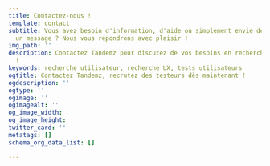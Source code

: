 ```yaml
---
title: Contactez-nous !
template: contact
subtitle: Vous avez besoin d'information, d'aide ou simplement envie de nous envoyer
  un message ? Nous vous répondrons avec plaisir !
img_path: ''
description: Contactez Tandemz pour discutez de vos besoins en recherche utilisateur
  !
keywords: recherche utilisateur, recherche UX, tests utilisateurs
ogtitle: Contactez Tandemz, recrutez des testeurs dès maintenant !
ogdescription: ''
ogtype: ''
ogimage: ''
ogimagealt: ''
og_image_width: 
og_image_height: 
twitter_card: ''
metatags: []
schema_org_data_list: []

---
```

